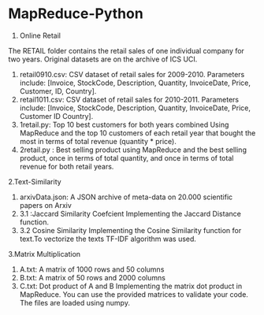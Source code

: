 # MapReduce-Python
1. Online Retail

The RETAIL folder contains the retail sales of one individual company for two years. Original datasets are on the archive of ICS UCI.
1. retail0910.csv: CSV dataset of retail sales for 2009-2010. Parameters include: [Invoice, StockCode, Description, Quantity, InvoiceDate, Price, Customer, ID, Country].
2. retail1011.csv: CSV dataset of retail sales for 2010-2011. Parameters include: [Invoice, StockCode, Description, Quantity, InvoiceDate, Price, Customer ID Country].
3. 1retail.py: Top 10 best customers for both years combined Using MapReduce and the top 10 customers of each retail year that bought the most in terms of total revenue (quantity * price).
5. 2retail.py : Best selling product using MapReduce and the best selling product, once in terms of total quantity, and once in terms of total revenue for both retail years.

2.Text-Similarity
1.  arxivData.json: A JSON archive of meta-data on 20.000 scientific papers
on Arxiv
2. 3.1 :Jaccard Similarity Coefcient
Implementing the Jaccard Distance function.
3. 3.2  Cosine Similarity
Implementing the Cosine Similarity function for text.To vectorize the texts TF-IDF algorithm was used.

3.Matrix Multiplication
1. A.txt: A matrix of 1000 rows and 50 columns
2. B.txt: A matrix of 50 rows and 2000 columns
3. C.txt: Dot product of A and B
Implementing  the matrix dot product in MapReduce. You can use the provided matrices to validate your code. The files are loaded using numpy.
